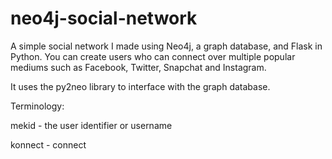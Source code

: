 # neo4j-social-network
A simple social network I made using Neo4j, a graph database, and Flask in Python. You can create users who can connect over multiple popular mediums such as Facebook, Twitter, Snapchat and Instagram.

It uses the py2neo library to interface with the graph database.

Terminology:

mekid - the user identifier or username

konnect - connect
